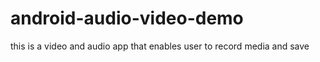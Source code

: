 # android-audio-video-demo
this is a video and audio app that enables user to record media and save


